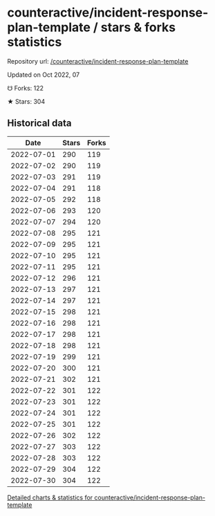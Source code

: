 # counteractive/incident-response-plan-template / stars & forks statistics

Repository url: [/counteractive/incident-response-plan-template](https://github.com/counteractive/incident-response-plan-template)

Updated on Oct 2022, 07

☋ Forks: 122

★ Stars: 304

## Historical data
| Date | Stars | Forks |
|------|-------|-------|
| 2022-07-01 | 290 | 119 | 
| 2022-07-02 | 290 | 119 | 
| 2022-07-03 | 291 | 119 | 
| 2022-07-04 | 291 | 118 | 
| 2022-07-05 | 292 | 118 | 
| 2022-07-06 | 293 | 120 | 
| 2022-07-07 | 294 | 120 | 
| 2022-07-08 | 295 | 121 | 
| 2022-07-09 | 295 | 121 | 
| 2022-07-10 | 295 | 121 | 
| 2022-07-11 | 295 | 121 | 
| 2022-07-12 | 296 | 121 | 
| 2022-07-13 | 297 | 121 | 
| 2022-07-14 | 297 | 121 | 
| 2022-07-15 | 298 | 121 | 
| 2022-07-16 | 298 | 121 | 
| 2022-07-17 | 298 | 121 | 
| 2022-07-18 | 298 | 121 | 
| 2022-07-19 | 299 | 121 | 
| 2022-07-20 | 300 | 121 | 
| 2022-07-21 | 302 | 121 | 
| 2022-07-22 | 301 | 122 | 
| 2022-07-23 | 301 | 122 | 
| 2022-07-24 | 301 | 122 | 
| 2022-07-25 | 301 | 122 | 
| 2022-07-26 | 302 | 122 | 
| 2022-07-27 | 303 | 122 | 
| 2022-07-28 | 303 | 122 | 
| 2022-07-29 | 304 | 122 | 
| 2022-07-30 | 304 | 122 | 


[Detailed charts & statistics for counteractive/incident-response-plan-template](https://reviewgithub.com/rep/counteractive/incident-response-plan-template)
